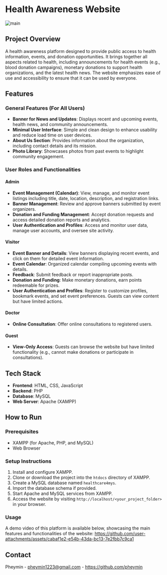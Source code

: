 # Health Awareness Website
![main](https://github.com/user-attachments/assets/e1e1290c-42da-4b39-bfff-60908739a410)

## Project Overview

A health awareness platform designed to provide public access to health information, events, and donation opportunities. It brings together all aspects related to health, including announcements for health events (e.g., blood donation campaigns), monetary donations to support health organizations, and the latest health news. The website emphasizes ease of use and accessibility to ensure that it can be used by everyone.

## Features

### General Features (For All Users)
- **Banner for News and Updates**: Displays recent and upcoming events, health news, and community announcements.
- **Minimal User Interface**: Simple and clean design to enhance usability and reduce load time on user devices.
- **About Us Section**: Provides information about the organization, including contact details and its mission.
- **Photo Library**: Showcases photos from past events to highlight community engagement.

### User Roles and Functionalities

#### Admin
- **Event Management (Calendar)**: View, manage, and monitor event listings including title, date, location, description, and registration links.
- **Banner Management**: Review and approve banners submitted by event organizers.
- **Donation and Funding Management**: Accept donation requests and access detailed donation reports and analytics.
- **User Authentication and Profiles**: Access and monitor user data, manage user accounts, and oversee site activity.

#### Visitor
- **Event Banner and Details**: View banners displaying recent events, and click on them for detailed event information.
- **Event Calendar**: Organized calendar compiling upcoming events with details.
- **Feedback**: Submit feedback or report inappropriate posts.
- **Donation and Funding**: Make monetary donations, earn points redeemable for prizes.
- **User Authentication and Profiles**: Register to customize profiles, bookmark events, and set event preferences. Guests can view content but have limited actions.

#### Doctor
- **Online Consultation**: Offer online consultations to registered users.

#### Guest
- **View-Only Access**: Guests can browse the website but have limited functionality (e.g., cannot make donations or participate in consultations).

## Tech Stack

- **Frontend**: HTML, CSS, JavaScript
- **Backend**: PHP
- **Database**: MySQL
- **Web Server**: Apache (XAMPP)

## How to Run

### Prerequisites
- XAMPP (for Apache, PHP, and MySQL)
- Web Browser

### Setup Instructions
1. Install and configure XAMPP.
2. Clone or download the project into the `htdocs` directory of XAMPP.
3. Create a MySQL database named `healthcare4mys`.
4. Import the database schema if provided.
5. Start Apache and MySQL services from XAMPP.
6. Access the website by visiting `http://localhost/<your_project_folder>` in your browser.

### Usage
A demo video of this platform is available below, showcasing the main features and functionalities of the website:
https://github.com/user-attachments/assets/cabaf1e2-e54b-43da-bc13-7e2fbb7c9ca1

## Contact
Pheymin - [pheymin1223@gmail.com](pheymin1223@gmail.com) - https://github.com/pheymin
